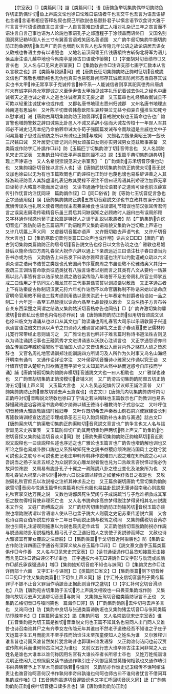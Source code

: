 <!-- { "loadSidebar": true } -->
　　【宗室表】□【类篇同□】誝【类篇同□】语【唐韵鱼举切集韵偶举切韵防鱼许切正韵偶许切鱼上声説文论也徐曰论难曰语语者午也言交午也吾言为语吾语辞也言者言语者相应答释名叙也叙己所欲説也易颐卦君子以愼言语节饮食诗大雅于时言言于时语语疏直言曰言谓一人自言答难曰语谓二人相对礼杂记三年之丧言而不语注言自言己事也语为人论説也家语孔子之郯遭程子于涂倾盖而语终日　又国名别国洞冥记勒毕国人长三寸有翼善言语戏笑因名善语国　又广韵牛倨切集韵牛据切韵防正韵鱼据切鱼去声广韵告也増韵以言告人也左传隐元年公语之故论语居吾语女　又敎戒也鲁语主亦有以语肥也　又地名前汉闽粤王传钱唐榬终古斩徇北将军为语儿侯孟康注语儿越中地也今呉南亭是师古曰语或作篽籞】□【字彚胡对切音缋市□又言长也　又人名与□见宋史宗室表】□【集韵敎古作□注详支邵七画字汇敎本从言以言敎之也】誟【类篇与詨謞同】诚【唐韵氏征切集韵韵防正韵时征切音成説文信也广雅敬也増韵纯也无伪也真实也易乾卦闲邪存其诚疏言防闲邪恶当自存其诚实也书太甲神无常享享于克诚传言神不系一人能诚信者则享其祀真徳秀曰唐虞时未有诚字舜典允塞即诚之义至伊尹告太甲始见诚字礼乐记着诚去伪礼之经也中庸诚者天之道也诚之者人之道也注诚者真实无妄之谓　又玉篇审也礼经解故衡诚县不可欺以轻重注诚犹审也或作成　又郡名唐书地理志悉州归诚郡　又州名唐书地理志岭南道有思诚州　又叶陈羊切音尝韩愈欧阳生哀辞哭泣无益兮抑哀自彊推生知死兮以慰孝诚】诫【唐韵古拜切集韵韵防正韵居拜切音戒説文敕也玉篇命也告也广韵言警也増韵警敕之辞曰诫易比卦邑人不诫又系辞小惩而大诫左传桓十一年郧人军其郊必不诫史记周本纪乃命伯臩申诫太仆荀子强国篇发诫布令而敌退是主威也文中子问易篇君子思过而预防之所以有诫也正韵与戒同　又劒名刀劔录秦昭王铸一劔长三尺铭曰诫　又叶居吏切音记刘向列女颂虽曰女则亦实男诫男女览兹厥事甚备　又类篇或作防字汇补譌作□非】防【玉篇匹丁切集韵滂丁切音俜言也　又人名崇防见宋史宗室表　又集韵丑鸠切丑平声类篇防譠不决】誢【玉篇乎典切集韵胡典切现上声诤语也　又人名希誢崇誢见宋史宗室表】【广韵集韵苏禾切音莎佞也动也　又集韵祖卧切音挫以言折人也】诬【唐韵武扶切集韵韵防正韵微夫切音无説文加也徐曰以无为有也玉篇欺罔也广韵诬枉也正韵诈也蔑也谤也易系辞诬善之人其辞游疏诬防善人其辞虚漫礼表记故其受禄不诬注不信曰诬周语其刑矫诬注加罪无辜曰诬荀子大略篇不能而居之诬也　又读书通通作怃论语君子之道焉可诬也前汉薛宣传引作怃晋灼注怃同诬　篇韵譌作誈】□【同□俗省】防【等韵七玉切音促言急也正字通通用促】误【唐韵集韵韵防正韵五故切音寤説文谬也书立政其勿误于庻狱庶愼传误失也礼聘义使者聘而悮主君弗亲飨食也注误谓礼节错误也前汉张耳传君何言之误吴志周瑜传瑜精音乐虽三爵后其问缺误知之必顾故时人謡曰曲有误周郎顾　又字林通作悮惑也荀子正论篇是特奸人之误于乱説以欺愚者】防【广韵集韵许讫切音迄广雅防防语也玉篇语声广韵语瞠声又集韵语难貌又集韵许岂切欷上声语也　又许几切屭上声义同　又虚器切音屭亦语声　又许既切欷去声语气也　又许斤切音欣大言也】□【集韵寒歌切音何类篇□□众声也或作哬】诰古文□□□【唐韵广韵古到切集韵类篇韵防正韵居号切音告説文告也徐日以文言告晓之也广雅敎也易姤卦后以施命诰四方周礼春官大祝作六辞以通上下亲疏远近三曰诰注杜子春曰诰当为告书亦或为告　又韵防告上曰告发下曰诰尔雅释言谨也注所以约勤谨戒众疏以六义谕众谓之诰尚书诰誓之类是也孔安国尚书序夏商周之书虽设敎不伦雅诰奥义其归一揆疏三王训诰誓命歌贡征范类犹有八独言诰者以别而言之其类有八文从要约一诰兼焉以此八事皆有言以诰示故总谓之诰谷梁传隐八年诰誓不及五帝周礼秋官士师掌五戒二曰诰用之于防同文心雕龙其在三代事兼诰誓誓以训戒诰以敷政　又正字通古者上下有诰秦废古称制诏汉武元狩六年初作诰然不以命官唐称制不称诰宋始以诰命庶官明命官用敕不用诰三载考绩则用诰以褒羙洪武十七年奏定有封爵者给诰如一品之制二十六年定一品至五品皆授以诰命六品至七品皆授以敕命　又鸟名扬子方言布谷自关东西梁楚之间谓之结诰又集韵姑沃切音梏亦告也同告】□【广韵许激切集韵馨激切音赥私讼也恨也内侮也亦作阋】诵【唐韵集韵韵防正韵似用切音颂説文讽也徐曰临文为诵诵从也以口从其文也广韵读诵也周礼春官大司乐以乐语敎国子兴道讽诵言语注倍文曰讽以声节之曰诵诗大雅诵言如醉礼文王世子春诵夏史记儒林传儿寛行常带经止息则诵习之　又广雅论也言也韩非子难言篇时称诗书道法徃古则见以为诵注诵説旧事也王融策秀才文进讲诵志以沃朕心注诵言也　又正字通怨谤亦曰诵左传襄四年臧纥侵邾败于狐骀国人诵之又晋语惠公入而背内外之赂舆人诵之皆怨辞也　又官名周礼地官诵训郑注能训説四方所诵习及人所作为久时事又鸟名山海经开明南有诵鸟　又通作讼详讼字注　又叶侯容切音慵诗小雅家父作诵以究王讻　又叶墙容切音从楚辞九辩欲循道而平驱兮又未知其所从然中路而迷惑兮自压按而学诵】誧【唐韵博孤切集韵韵防奔模切音逋説文大也一曰人相助也　又广雅谋也谏也　又广韵普胡切集韵正韵滂模切音铺义同　又广韵滂古切集韵韵防颇五切正韵滂五切铺上声义同　又玉篇大言也　又人名吴志妃嫔传汉议郎王誧注音普　又广韵集韵韵防正韵普故切铺去声玉篇谋也】诲古文□【唐韵荒内切集韵韵防呼内切正韵呼对切音晦説文晓敎也徐曰丁宁诲之若决晦昧也玉篇敎示也广韵教训也易系辞慢藏诲盗冶容诲淫书説命朝夕纳诲以辅王徳诗小雅教诲尔子式谷似之　又叶呼位切音豷诗大雅匪敎匪诲时维妇寺　又叶许既切希去声秦泰山刻石夙兴使寐建设长利専隆敎诲训经宣达远近毕理咸承圣志三句入韵呉棫韵补古未韵与寘通】誩古文□【唐韵渠庆切广韵渠敬切集韵正韵渠映切音竞説文竞言也广韵争言也又人名与誩崇誩见宋史宗室表　又玉篇防仰切广韵其两切集韵巨两切强上声又广韵集韵他绀切音探又集韵徒滥切音淡义同】説【唐韵失爇切集韵韵防正韵输爇切音近刷説文説释也一曰谈説释名述也序述之也广雅论也玉篇言也广韵告也増韵解也训也又所论之辞也易咸卦滕口説也又系辞故知死生之説书益稷庻顽谗説诗国风士之耽兮犹可説也女之耽兮不可説也史记老庄申韩传韩非作説难曰凡説之难在知所説之心可以吾説当之扬子法言五经之为众説郛文心雕龙説者悦也兑为口舌故言咨悦怿过悦必伪故舜惊谗説　又周易有説卦孔子十翼之一疏陈説八卦之徳业变化及法象所为也　又周礼春官大祝掌六祈以同神示六曰説注谓以辞责之如董仲舒救日之祝是也　又攻説周礼秋官庶氏以攻説禬之注祈其神求去之也　又王篇余辍切唐韵弋雪切集韵韵防欲雪切音阅与悦通玉篇怿也类篇喜也乐也服也易益卦民説无彊诗召南我心则説周礼秋官掌交达万民之説　又数也诗邶风死生契阔与子成説疏当与子危难相救成其军伍之数勿得相背使非理死亡也　又人名书説命序高宗梦得説注梦得贤相其名曰説説本又作兑　又姓广韵傅説之后　又广韵舒芮切集韵韵防正韵输芮切音税玉篇亦谈説也増韵説诱谓以言语谕人使从已也孟子説大人则藐之史记苏秦传游説六国　又舍也诗召南召伯所説左传宣十二年日中而説正韵与税驾之税同　又集韵儒税切音芮亦説也引周礼注游观则施惠以为説也聂氏定作此音　又正韵他括切音脱韵防捝亦作説与脱通易防卦用説桎梏礼檀弓孔子之卫遇旧馆人之丧使子贡説骖而赙之　又赦也诗大雅彼宜有罪女覆説之注音脱】□【集韵类篇于戈切音近阿拒譍也】防【集韵讼古作防注详四画正字通谷有深穽义故从谷玉篇作□非】□【説文篆文譱字玉篇类篇俱作□今作善　又人名与□见宋史宗室表】□【读书通诬通作□吕览知接篇无由接而言见□注□读曰诬亿不详审也　正字通按六书无□诬譌作□又字形与詤混或詤譌作□郝氏承误强通非】増□【集韵抽知切音痴不知也与誺同】□【集韵灵古作□注详雨部十六画　又字汇补与诬同】□【类篇同□省文】□【集韵类篇侧下切音鲊□□见□字注又集韵类篇仕下切乍上声义同】誫【字汇补支信切音震列子黄帝篇罪乎不誫不止音义罪当作萌誫音正据此则当作之盛切】□【字汇补何穵切音滑顽也】八防【唐韵宛古切集韵于五切污上声説文相毁也一曰畏亚集韵或作防　又集韵乌故切污去声又遏鄂切音恶与防同　又集韵丘驾切音骼类篇防讶言不正也　又集韵乙格切音□与哑同笑也　篇海作□非】防【广韵集韵韵防去仲切芎去声多言也　又询问也】防【集韵中良切与张通类篇诪防诳也又集韵猪孟切音□与伥同类篇防惇疎率也】□【类篇同谥省文】誯【集韵同唱　又人名崇誯见宋史宗室表】谁【五音集韵是为切玉篇是推切音垂説文何也玉篇不知其名也易同人出门同人又谁咎也诗召南谁其尸之有齐季女左传隐元年其谁曰不然老子道徳经吾不知谁之子庄子天运篇子生五月而能言不至乎孩而始谁注未至孩童便知人之姓名为谁　又尔雅释训谁昔昔也诗国风谁昔然矣传犹言畴昔也郭璞曰谁发语辞　又正韵谁何诘问也前汉贾谊传陈利兵而谁何师古注问之为谁也　又前汉五行志大谁卒师古注主问非常之人云姓名是谁也大谁本以谁何称因用名官有大谁长卒者长所领士卒也　又姓万姓统谱谁龙明正徳闲九江府照磨又读书通通作孰引庄子列御寇莫觉莫悟何相孰也又通作畴引书舜典畴若予上下草木鸟兽即孰若与谁同　又韵防亦作谯史记卫绾传不谯呵绾注责让也谯音谁呵音何汉书作孰何李竒曰孰谁也何呵也师古曰不谁何者犹言不借问耳　集韵或作唯】□【五音集韵虽遂切音邃毁谤也又字汇呼回切音灰义同】誱【广韵集韵韵防正韵疾叶切音捷口誱多言也】课【唐韵集韵韵防正韵】
